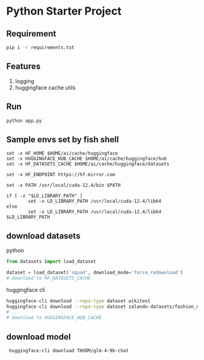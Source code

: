 # Python Starter Project

## Requirement

```bash
pip i -r requirements.txt
```

## Features

1. logging
2. huggingface cache utils

## Run

```bash
python app.py
```

## Sample envs set by fish shell

```fish
set -x HF_HOME $HOME/ai/cache/huggingface
set -x HUGGINGFACE_HUB_CACHE $HOME/ai/cache/huggingface/hub
set -x HF_DATASETS_CACHE $HOME/ai/cache/huggingface/datasets

set -x HF_ENDPOINT https://hf-mirror.com

set -x PATH /usr/local/cuda-12.4/bin $PATH

if [ -z "$LD_LIBRARY_PATH" ]
        set -x LD_LIBRARY_PATH /usr/local/cuda-12.4/lib64
else
        set -x LD_LIBRARY_PATH /usr/local/cuda-12.4/lib64 $LD_LIBRARY_PATH
```

## download datasets

python

```python
from datasets import load_dataset

dataset = load_dataset('squad', download_mode='force_redownload')
# download to HF_DATASETS_CACHE
 ```

huggingface cli

```bash
huggingface-cli download --repo-type dataset wikitext
huggingface-cli download --repo-type dataset zalando-datasets/fashion_mnist
# ...
# download to HUGGINGFACE_HUB_CACHE
```

## download model
```bash
 huggingface-cli download THUDM/glm-4-9b-chat
```